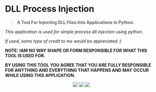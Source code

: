 # DLL Process Injection
> **A Tool For Injecting DLL Files Into Applications In Python.**

*This application is used for simple process dll injection using python.*

*If used, some type of credit to me would be appreciated :)*




**NOTE:**
**IAM NO WAY SHAPE OR FORM RESPONSIBLE FOR WHAT THIS TOOL IS USED FOR.**

**BY USING THIS TOOL YOU AGREE THAT YOU ARE FULLY RESPONSIBLE FOR ANYTHING AND EVERYTHING THAT HAPPENS AND MAY OCCUR WHILE USING THIS APPLICATION.**

<p align="center">
  <img src="https://img.shields.io/github/license/BornPaster/Process-Injectionk.svg?style=for-the-badge&labelColor=black&color=f429ff&logo=IOTA"/>
  <img src="https://img.shields.io/github/stars/BornPaster/Process-Injection.svg?style=for-the-badge&labelColor=black&color=f429ff&logo=IOTA"/>
  <img src="https://img.shields.io/github/languages/topBornPaster/Process-Injection.svg?style=for-the-badge&labelColor=black&color=f429ff&logo=python"/>
</p>
